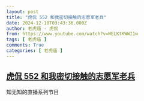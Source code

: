 ```yaml
---
layout: post
title: "虎侃 552 和我密切接触的志愿军老兵"
date: 2024-12-10T03:43:36.000Z
author: 老虎庙 · 虎侃
from: https://www.youtube.com/watch?v=WELKtKWWI1w
tags: [ 老虎庙 ]
comments: True
categories: [ 老虎庙 ]
---
```

<!--1733802216000-->
[虎侃 552 和我密切接触的志愿军老兵](https://www.youtube.com/watch?v=WELKtKWWI1w)
------

<div>
知无知的直播系列节目
</div>
